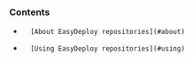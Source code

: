 <!-- post: -->


### Contents

*		[About EasyDeploy repositories](#about)
*		[Using EasyDeploy repositories](#using)

